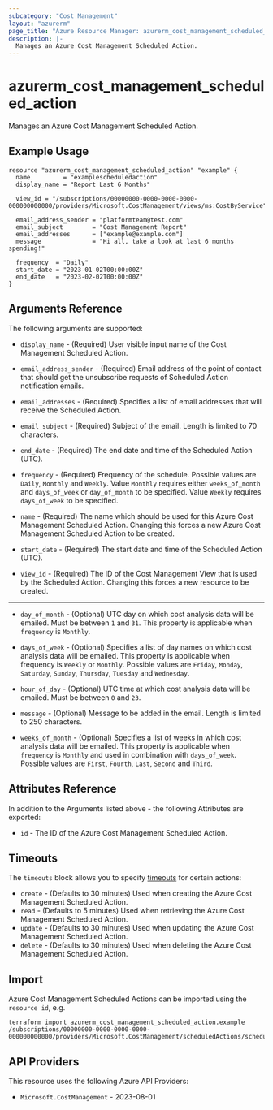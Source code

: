 ```yaml
---
subcategory: "Cost Management"
layout: "azurerm"
page_title: "Azure Resource Manager: azurerm_cost_management_scheduled_action"
description: |-
  Manages an Azure Cost Management Scheduled Action.
---
```


# azurerm_cost_management_scheduled_action

Manages an Azure Cost Management Scheduled Action.

## Example Usage

```hcl
resource "azurerm_cost_management_scheduled_action" "example" {
  name         = "examplescheduledaction"
  display_name = "Report Last 6 Months"

  view_id = "/subscriptions/00000000-0000-0000-0000-000000000000/providers/Microsoft.CostManagement/views/ms:CostByService"

  email_address_sender = "platformteam@test.com"
  email_subject        = "Cost Management Report"
  email_addresses      = ["example@example.com"]
  message              = "Hi all, take a look at last 6 months spending!"

  frequency  = "Daily"
  start_date = "2023-01-02T00:00:00Z"
  end_date   = "2023-02-02T00:00:00Z"
}
```

## Arguments Reference

The following arguments are supported:

* `display_name` - (Required) User visible input name of the Cost Management Scheduled Action.

* `email_address_sender` - (Required) Email address of the point of contact that should get the unsubscribe requests of Scheduled Action notification emails.

* `email_addresses` - (Required) Specifies a list of email addresses that will receive the Scheduled Action.

* `email_subject` - (Required) Subject of the email. Length is limited to 70 characters.

* `end_date` - (Required) The end date and time of the Scheduled Action (UTC).

* `frequency` - (Required) Frequency of the schedule. Possible values are `Daily`, `Monthly` and `Weekly`. Value `Monthly` requires either `weeks_of_month` and `days_of_week` or `day_of_month` to be specified. Value `Weekly` requires `days_of_week` to be specified.

* `name` - (Required) The name which should be used for this Azure Cost Management Scheduled Action. Changing this forces a new Azure Cost Management Scheduled Action to be created.

* `start_date` - (Required) The start date and time of the Scheduled Action (UTC).

* `view_id` - (Required) The ID of the Cost Management View that is used by the Scheduled Action. Changing this forces a new resource to be created.

---

* `day_of_month` - (Optional) UTC day on which cost analysis data will be emailed. Must be between `1` and `31`. This property is applicable when `frequency` is `Monthly`.

* `days_of_week` - (Optional) Specifies a list of day names on which cost analysis data will be emailed. This property is applicable when frequency is `Weekly` or `Monthly`. Possible values are `Friday`, `Monday`, `Saturday`, `Sunday`, `Thursday`, `Tuesday` and `Wednesday`.

* `hour_of_day` - (Optional) UTC time at which cost analysis data will be emailed. Must be between `0` and `23`.

* `message` - (Optional) Message to be added in the email. Length is limited to 250 characters.

* `weeks_of_month` - (Optional) Specifies a list of weeks in which cost analysis data will be emailed. This property is applicable when `frequency` is `Monthly` and used in combination with `days_of_week`. Possible values are `First`, `Fourth`, `Last`, `Second` and `Third`.

## Attributes Reference

In addition to the Arguments listed above - the following Attributes are exported: 

* `id` - The ID of the Azure Cost Management Scheduled Action.

## Timeouts

The `timeouts` block allows you to specify [timeouts](https://developer.hashicorp.com/terraform/language/resources/configure#define-operation-timeouts) for certain actions:

* `create` - (Defaults to 30 minutes) Used when creating the Azure Cost Management Scheduled Action.
* `read` - (Defaults to 5 minutes) Used when retrieving the Azure Cost Management Scheduled Action.
* `update` - (Defaults to 30 minutes) Used when updating the Azure Cost Management Scheduled Action.
* `delete` - (Defaults to 30 minutes) Used when deleting the Azure Cost Management Scheduled Action.

## Import

Azure Cost Management Scheduled Actions can be imported using the `resource id`, e.g.

```shell
terraform import azurerm_cost_management_scheduled_action.example /subscriptions/00000000-0000-0000-0000-000000000000/providers/Microsoft.CostManagement/scheduledActions/scheduledaction1
```

## API Providers
<!-- This section is generated, changes will be overwritten -->
This resource uses the following Azure API Providers:

* `Microsoft.CostManagement` - 2023-08-01
